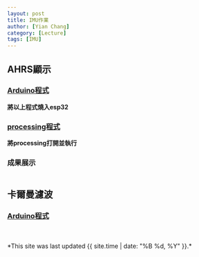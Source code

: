 ```yaml
---
layout: post
title: IMU作業
author: [Yian Chang]
category: [Lecture]
tags: [IMU]
---
```

## AHRS顯示
### [Arduino程式](https://github.com/Ian1121023/Arduino/blob/master/examples/IMU/MPU6050_DMP6_Teapot/MPU6050_DMP6_Teapot.ino)

**將以上程式燒入esp32**
### [processing程式](https://github.com/Ian1121023/Arduino/blob/master/examples/IMU/MPU6050_DMP6_Teapot/MPUplane/MPUplane.pde)

**將processing打開並執行**
### 成果展示
![]()<br>
## 卡爾曼濾波

### [Arduino程式](https://github.com/Ian1121023/Arduino/tree/master/examples/IMU/MPU6050_KalmanFilter)

<br>
<br>
*This site was last updated {{ site.time | date: "%B %d, %Y" }}.*



